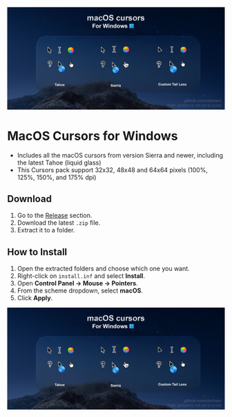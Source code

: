 ![macOS Cursors Preview](/preview.png)
---

# MacOS Cursors for Windows
- Includes all the macOS cursors from version Sierra and newer, including the latest Tahoe (liquid glass)
- This Cursors pack support 32x32, 48x48 and 64x64 pixels (100%, 125%, 150%, and 175% dpi)



## Download

1. Go to the [Release](https://github.com/dazham/MacOS-Cursors-for-Windows/releases/tag/v1.0.0) section.
2. Download the latest `.zip` file.
3. Extract it to a folder.

## How to Install

1. Open the extracted folders and choose which one you want.
2. Right-click on `install.inf` and select **Install**.
3. Open **Control Panel → Mouse → Pointers**.
4. From the scheme dropdown, select **macOS**.
5. Click **Apply**.


![macOS Cursors Preview](/preview.png)
